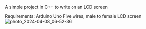A simple project in C++ to write on an LCD screen

Requirements:
Arduino Uno
Five wires, male to female
LCD screen
![photo_2024-04-08_06-52-36](https://github.com/SultanAl-Jrboa/Arduino_LCD/assets/117471000/915d1d9b-06c7-4d9c-895e-dee67751fc96)

